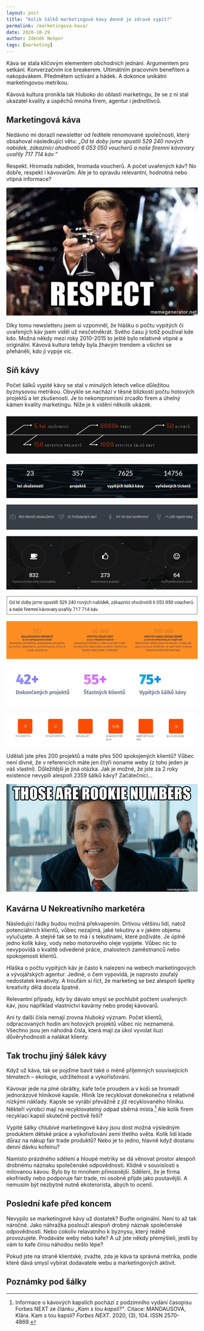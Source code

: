 ```yaml
---
layout: post
title: "Kolik šálků marketingové kávy denně je zdravé vypít?"
permalink: /marketingova-kava/
date: 2020-10-29
author: Zdeněk Nešpor
tags: [marketing]
---
```


Káva se stala klíčovým elementem obchodních jednání. Argumentem pro setkání. Konverzačním ice breakerem. Ultimátním pracovním benefitem a nakopávákem. Předmětem uctívání a hádek. A dokonce unikátní marketingovou metrikou.

Kávová kultura pronikla tak hluboko do oblasti marketingu, že se z ní stal ukazatel kvality a úspěchů mnoha firem, agentur i jednotlivců.

## Marketingová káva

Nedávno mi dorazil newsletter od ředitele renomované společnosti, který obsahoval následkující větu: _„Od té doby jsme spustili 529 240 nových nabídek, zákazníci ohodnotili 6 053 050 voucherů a naše firemní kávovary uvařily 717 714 káv.“_

Respekt. Hromada nabídek, hromada voucherů. A počet uvařených káv? No dobře, respekt i kávovarům. Ale je to opravdu relevantní, hodnotná nebo vtipná informace?

![Respect](../assets/post-img/2020-10-29-marketingova-kava/respect.jpg "Respect")

Díky tomu newsletteru jsem si vzpomněl, že hlášku o počtu vypitých či uvařených káv jsem viděl už nesčetněkrát. Svého času ji totiž používal kde kdo. Možná někdy mezi roky 2010-2015 to ještě bylo relativně vtipné a originální. Kávová kultura tehdy byla žhavým trendem a všichni se přeháněli, kdo jí vypije víc.

## Síň kávy

Počet šálků vypité kávy se stal v minulých letech velice důležitou byznysovou metrikou. Obvykle se nachází v těsné blízkosti počtu hotových projektů a let zkušeností. Je to nekompromisní zrcadlo firem a úhelný kámen kvality marketingu. Níže je k vidění několik ukázek.

![Ukázka 1](../assets/post-img/2020-10-29-marketingova-kava/kava-01-crop.jpg "Ukázka 1")

![Ukázka 2](../assets/post-img/2020-10-29-marketingova-kava/kava-02-crop.jpg "Ukázka 2")

![Ukázka 3](../assets/post-img/2020-10-29-marketingova-kava/kava-03-crop.jpg "Ukázka 3")

![Ukázka 4](../assets/post-img/2020-10-29-marketingova-kava/kava-04-crop.jpg "Ukázka 4")

![Ukázka 5](../assets/post-img/2020-10-29-marketingova-kava/kava-05-crop.jpg "Ukázka 5")

![Ukázka 6](../assets/post-img/2020-10-29-marketingova-kava/kava-06-crop.jpg "Ukázka 6")

![Ukázka 7](../assets/post-img/2020-10-29-marketingova-kava/kava-07-crop.jpg "Ukázka 7")

![Ukázka 8](../assets/post-img/2020-10-29-marketingova-kava/kava-08-crop.jpg "Ukázka 8")

Udělali jste přes 200 projektů a máte přes 500 spokojených klientů? Vůbec není divné, že v referencích máte jen čtyři noname weby (z toho jeden je váš vlastní). Důležitější je jiná otázka. Jak je možné, že jste za 2 roky existence nevypili alespoň 2359 šálků kávy? Začátečníci…

![Rookie Numbers](../assets/post-img/2020-10-29-marketingova-kava/rookie-numbers.jpg "Rookie Numbers")

## Kavárna U Nekreativního marketéra

Následující řádky budou možná překvapením. Drtivou většinu lidí, natož potenciálních klientů, vůbec nezajímá, jaké tekutiny a v jakém objemu vylučujete. A stejně tak se to má i s tekutinami, které požíváte. Je úplně jedno kolik kávy, vody nebo motorového oleje vypijete. Vůbec nic to nevypovídá o kvalitě odvedené práce, znalostech zaměstnanců nebo spokojenosti klientů.

Hláška o počtu vypitých káv je často k nalezení na webech marketingových a vývojářských agentur. Jediné, o čem vypovídá, je naprosto zoufalý nedostatek kreativity. A troufám si říct, že marketing se bez alespoň špetky kreativity dělá docela špatně.

Relevantní případy, kdy by dávalo smysl se pochlubit počtem uvařených káv, jsou například vlastnictví kavárny nebo prodej kávovarů.

Ani ty další čísla nemají zrovna hluboký význam. Počet klientů, odpracovaných hodin ani hotových projektů vůbec nic neznamená. Všechno jsou jen náhodná čísla, která mají za úkol vyvolat iluzi důvěryhodnosti a nalákat klienty.

## Tak trochu jiný šálek kávy

Když už káva, tak se pojďme bavit také o méně příjemných souvisejících tématech – ekologie, udržitelnost a vykořisťování.

Kávovar jede na plné obrátky, kafe teče proudem a v koši se hromadí jednorázové hliníkové kapsle. Hliník lze recyklovat donekonečna s relativně nízkými náklady. Kapsle se vyrábí převážně z již recyklovaného hliníku. Někteří výrobci mají na recyklovatelný odpad sběrná místa.[^1] Ale kolik firem recyklaci kapslí skutečně poctivě řeší?

Vypité šálky chlubivé marketingové kávy jsou dost možná výsledným produktem dětské práce a vykořisťování zemí třetího světa. Kolik lidí klade důraz na nákup fair trade produktů? Nebo je to jedno, hlavně když dostanu denní dávku kofeinu?

Namísto prázdného sdělení a hloupé metriky se dá věnovat prostor alespoň drobnému náznaku společenské odpovědnosti. Klidně v souvislosti s milovanou kávou. Bylo by to mnohem přínosnější. Sdělení, že je firma ekofriedly nebo podporuje fair trade, mi osobně přijde jako poutavější. A nemusím být nezbytně nutně ekoterorista, abych to ocenil.

## Poslední kafe před koncem

Nevypilo se marketingové kávy už dostatek? Buďte originální. Není to až tak náročné. Jako náhražka poslouží alespoň drobný náznak společenské odpovědnosti. Nebo cokoliv relavatního k byznysu, který reálně provozujete. Prodáváte weby nebo kafe? A už jste někdy přemýšleli, jestli by vám to kafe čirou náhodou nešlo lépe?

Pokud jste na straně klientské, zvažte, zda je káva ta správná metrika, podle které dává smysl vybírat dodavatele webu a marketingových aktivit.

## Poznámky pod šálky

[^1]: Informace o kávových kapslích pochází z podzimního vydání časopisu Forbes NEXT ze článku _„Kam s tou kapslí?“_. Citace: MANDAUSOVÁ, Klára. Kam s tou kapslí? _Forbes NEXT_. 2020, (3), 104. ISSN 2570-4869.
